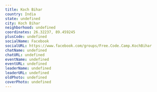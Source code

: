 ```yaml
---
title: Koch Bihar
country: India
state: undefined
city: Koch Bihar
neighborhood: undefined
coordinates: 26.32237, 89.459245
plusCode: undefined
socialName: Facebook
socialURL: https://www.facebook.com/groups/Free.Code.Camp.KochBihar
chatName: undefined
chatURL: undefined
eventName: undefined
eventURL: undefined
leaderName: undefined
leaderURL: undefined
oldPhoto: undefined
coverPhoto: undefined
---
```

